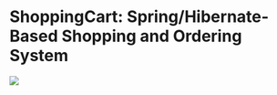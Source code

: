 # ShoppingCart: Spring/Hibernate-Based Shopping and Ordering System

![](https://imgur.com/sEc3eW6.png)
